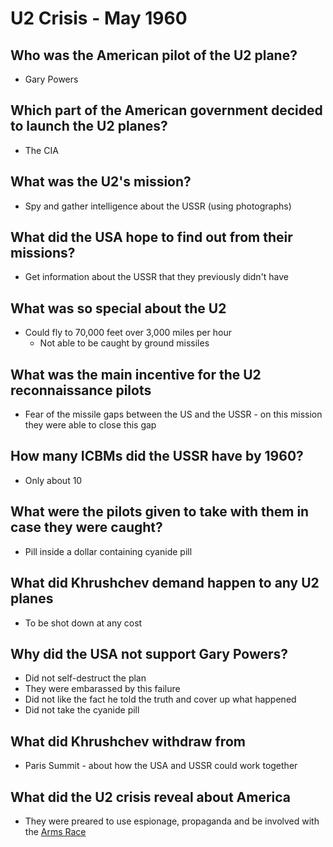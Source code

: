 # U2 Crisis - May 1960

## Who was the American pilot of the U2 plane?

- Gary Powers

## Which part of the American government decided to launch the U2 planes?

- The CIA

## What was the U2's mission?

- Spy and gather intelligence about the USSR (using photographs)

## What did the USA hope to find out from their missions?

- Get information about the USSR that they previously didn't have

## What was so special about the U2

- Could fly to 70,000 feet over 3,000 miles per hour
	- Not able to be caught by ground missiles

## What was the main incentive for the U2 reconnaissance pilots

- Fear of the missile gaps between the US and the USSR - on this mission they were able to close this gap

## How many ICBMs did the USSR have by 1960?

- Only about 10

## What were the pilots given to take with them in case they were caught?

- Pill inside a dollar containing cyanide pill

## What did Khrushchev demand happen to any U2 planes

- To be shot down at any cost

## Why did the USA not support Gary Powers?

- Did not self-destruct the plan
- They were embarassed by this failure
- Did not like the fact he told the truth and cover up what happened
- Did not take the cyanide pill

## What did Khrushchev withdraw from

- Paris Summit - about how the USA and USSR could work together

## What did the U2 crisis reveal about America

- They were preared to use espionage, propaganda and be involved with the [Arms Race](./nato_warsaw_pact_arms_race_and_space_race.md)
